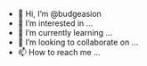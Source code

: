 - 👋 Hi, I’m @budgeasion
- 👀 I’m interested in ...
- 🌱 I’m currently learning ...
- 💞️ I’m looking to collaborate on ...
- 📫 How to reach me ...

<!---
budgeasion/budgeasion is a ✨ special ✨ repository because its `README.md` (this file) appears on your GitHub profile.
You can click the Preview link to take a look at your changes.
--->
